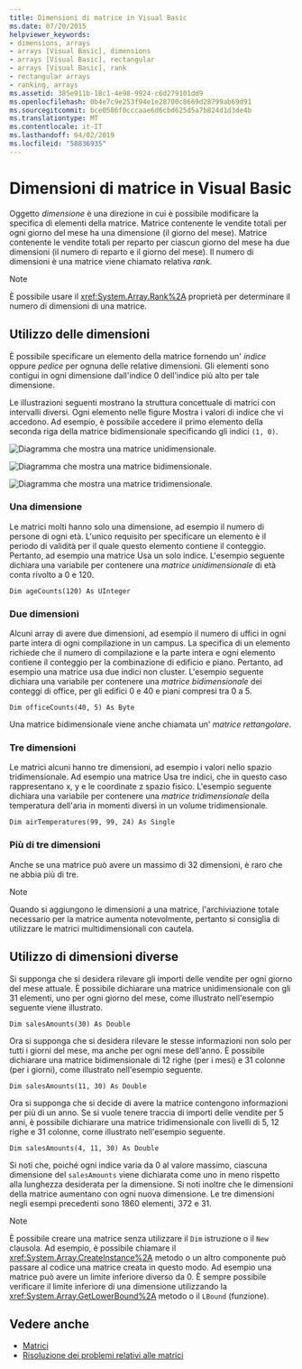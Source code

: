 ```yaml
---
title: Dimensioni di matrice in Visual Basic
ms.date: 07/20/2015
helpviewer_keywords:
- dimensions, arrays
- arrays [Visual Basic], dimensions
- arrays [Visual Basic], rectangular
- arrays [Visual Basic], rank
- rectangular arrays
- ranking, arrays
ms.assetid: 385e911b-18c1-4e98-9924-c6d279101dd9
ms.openlocfilehash: 0b4e7c9e253f94e1e28700c8669d28799ab69d91
ms.sourcegitcommit: bce0586f0cccaae6d6cbd625d5a7b824d1d3de4b
ms.translationtype: MT
ms.contentlocale: it-IT
ms.lasthandoff: 04/02/2019
ms.locfileid: "58836935"
---
```

# <a name="array-dimensions-in-visual-basic"></a>Dimensioni di matrice in Visual Basic
Oggetto *dimensione* è una direzione in cui è possibile modificare la specifica di elementi della matrice. Matrice contenente le vendite totali per ogni giorno del mese ha una dimensione (il giorno del mese). Matrice contenente le vendite totali per reparto per ciascun giorno del mese ha due dimensioni (il numero di reparto e il giorno del mese). Il numero di dimensioni è una matrice viene chiamato relativa *rank*.  
  
> [!NOTE]
>  È possibile usare il <xref:System.Array.Rank%2A> proprietà per determinare il numero di dimensioni di una matrice.  
  
## <a name="working-with-dimensions"></a>Utilizzo delle dimensioni  
 È possibile specificare un elemento della matrice fornendo un' *indice* oppure *pedice* per ognuna delle relative dimensioni. Gli elementi sono contigui in ogni dimensione dall'indice 0 dell'indice più alto per tale dimensione.  
  
 Le illustrazioni seguenti mostrano la struttura concettuale di matrici con intervalli diversi. Ogni elemento nelle figure Mostra i valori di indice che vi accedono. Ad esempio, è possibile accedere il primo elemento della seconda riga della matrice bidimensionale specificando gli indici `(1, 0)`.  
  
 ![Diagramma che mostra una matrice unidimensionale.](./media/array-dimensions/one-dimensional-array.gif)  
  
 ![Diagramma che mostra una matrice bidimensionale.](./media/array-dimensions/two-dimensional-array.gif)  
  
 ![Diagramma che mostra una matrice tridimensionale.](./media/array-dimensions/three-dimensional-array.gif)  
  
### <a name="one-dimension"></a>Una dimensione  
 Le matrici molti hanno solo una dimensione, ad esempio il numero di persone di ogni età. L'unico requisito per specificare un elemento è il periodo di validità per il quale questo elemento contiene il conteggio. Pertanto, ad esempio una matrice Usa un solo indice. L'esempio seguente dichiara una variabile per contenere una *matrice unidimensionale* di età conta rivolto a 0 e 120.  
  
```  
Dim ageCounts(120) As UInteger  
```  
  
### <a name="two-dimensions"></a>Due dimensioni  
 Alcuni array di avere due dimensioni, ad esempio il numero di uffici in ogni parte intera di ogni compilazione in un campus. La specifica di un elemento richiede che il numero di compilazione e la parte intera e ogni elemento contiene il conteggio per la combinazione di edificio e piano. Pertanto, ad esempio una matrice usa due indici non cluster. L'esempio seguente dichiara una variabile per contenere una *matrice bidimensionale* dei conteggi di office, per gli edifici 0 e 40 e piani compresi tra 0 a 5.  
  
```  
Dim officeCounts(40, 5) As Byte  
```  
  
 Una matrice bidimensionale viene anche chiamata un' *matrice rettangolare*.  
  
### <a name="three-dimensions"></a>Tre dimensioni  
 Le matrici alcuni hanno tre dimensioni, ad esempio i valori nello spazio tridimensionale. Ad esempio una matrice Usa tre indici, che in questo caso rappresentano x, y e le coordinate z spazio fisico. L'esempio seguente dichiara una variabile per contenere una *matrice tridimensionale* della temperatura dell'aria in momenti diversi in un volume tridimensionale.  
  
```  
Dim airTemperatures(99, 99, 24) As Single  
```  
  
### <a name="more-than-three-dimensions"></a>Più di tre dimensioni  
 Anche se una matrice può avere un massimo di 32 dimensioni, è raro che ne abbia più di tre.  
  
> [!NOTE]
>  Quando si aggiungono le dimensioni a una matrice, l'archiviazione totale necessario per la matrice aumenta notevolmente, pertanto si consiglia di utilizzare le matrici multidimensionali con cautela.  
  
## <a name="using-different-dimensions"></a>Utilizzo di dimensioni diverse  
 Si supponga che si desidera rilevare gli importi delle vendite per ogni giorno del mese attuale. È possibile dichiarare una matrice unidimensionale con gli 31 elementi, uno per ogni giorno del mese, come illustrato nell'esempio seguente viene illustrato.  
  
```  
Dim salesAmounts(30) As Double  
```  
  
 Ora si supponga che si desidera rilevare le stesse informazioni non solo per tutti i giorni del mese, ma anche per ogni mese dell'anno. È possibile dichiarare una matrice bidimensionale di 12 righe (per i mesi) e 31 colonne (per i giorni), come illustrato nell'esempio seguente.  
  
```  
Dim salesAmounts(11, 30) As Double  
```  
  
 Ora si supponga che si decide di avere la matrice contengono informazioni per più di un anno. Se si vuole tenere traccia di importi delle vendite per 5 anni, è possibile dichiarare una matrice tridimensionale con livelli di 5, 12 righe e 31 colonne, come illustrato nell'esempio seguente.  
  
```  
Dim salesAmounts(4, 11, 30) As Double  
```  
  
 Si noti che, poiché ogni indice varia da 0 al valore massimo, ciascuna dimensione del `salesAmounts` viene dichiarata come uno in meno rispetto alla lunghezza desiderata per la dimensione. Si noti inoltre che le dimensioni della matrice aumentano con ogni nuova dimensione. Le tre dimensioni negli esempi precedenti sono 1860 elementi, 372 e 31.  
  
> [!NOTE]
>  È possibile creare una matrice senza utilizzare il `Dim` istruzione o il `New` clausola. Ad esempio, è possibile chiamare il <xref:System.Array.CreateInstance%2A> metodo o un altro componente può passare al codice una matrice creata in questo modo. Ad esempio una matrice può avere un limite inferiore diverso da 0. È sempre possibile verificare il limite inferiore di una dimensione utilizzando la <xref:System.Array.GetLowerBound%2A> metodo o il `LBound` (funzione).  
  
## <a name="see-also"></a>Vedere anche

- [Matrici](../../../../visual-basic/programming-guide/language-features/arrays/index.md)
- [Risoluzione dei problemi relativi alle matrici](../../../../visual-basic/programming-guide/language-features/arrays/troubleshooting-arrays.md)
